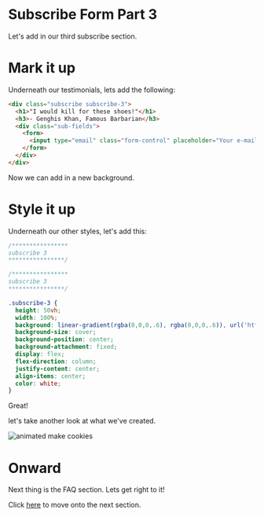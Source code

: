 # Subscribe Form Part 3

Let's add in our third subscribe section.

# Mark it up

Underneath our testimonials, lets add the following:

```HTML
<div class="subscribe subscribe-3">
  <h1>"I would kill for these shoes!"</h1>
  <h3>- Genghis Khan, Famous Barbarian</h3>
  <div class="sub-fields">
    <form>
      <input type="email" class="form-control" placeholder="Your e-mail"><button class="btn-subscribe">Subscribe</button>
    </form>
  </div>
</div>
```

Now we can add in a new background.

# Style it up

Underneath our other styles, let's add this:

```CSS
/****************
subscribe 3
****************/

/****************
subscribe 3
****************/

.subscribe-3 {
  height: 50vh;
  width: 100%;
  background: linear-gradient(rgba(0,0,0,.6), rgba(0,0,0,.6)), url('https://images.pexels.com/photos/631986/pexels-photo-631986.jpeg?auto=compress&cs=tinysrgb&dpr=2&h=650&w=940');
  background-size: cover;
  background-position: center;
  background-attachment: fixed;
  display: flex;
  flex-direction: column;
  justify-content: center;
  align-items: center;
  color: white;
}

```

Great!

let's take another look at what we've created.

![animated make cookies](images/cookies.gif "make cookies landing page")

# Onward

Next thing is the FAQ section. Lets get right to it!

Click [here](../P10-FAQ-Section/content.md) to move onto the next section.

